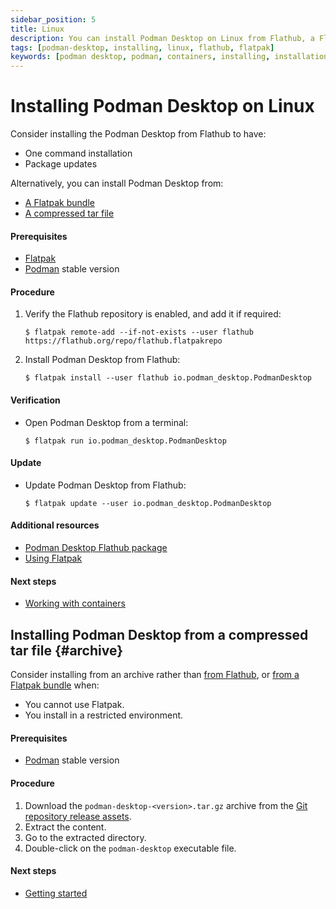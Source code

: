 ```yaml
---
sidebar_position: 5
title: Linux
description: You can install Podman Desktop on Linux from Flathub, a Flatpak bundle, or a ZIP archive.
tags: [podman-desktop, installing, linux, flathub, flatpak]
keywords: [podman desktop, podman, containers, installing, installation, linux, flathub, flatpak]
---
```


# Installing Podman Desktop on Linux

Consider installing the Podman Desktop from Flathub to have:

- One command installation
- Package updates

Alternatively, you can install Podman Desktop from:

- [A Flatpak bundle](/docs/installation/linux-install/installing-podman-desktop-from-a-flatpak-bundle)
- [A compressed tar file](/docs/installation/linux-install/installing-podman-desktop-from-a-compressed-tar-file)

#### Prerequisites

- [Flatpak](https://flatpak.org/setup/)
- [Podman](https://podman.io/) stable version

#### Procedure

1. Verify the Flathub repository is enabled, and add it if required:

   ```shell-session
   $ flatpak remote-add --if-not-exists --user flathub https://flathub.org/repo/flathub.flatpakrepo
   ```

2. Install Podman Desktop from Flathub:

   ```shell-session
   $ flatpak install --user flathub io.podman_desktop.PodmanDesktop
   ```

#### Verification

- Open Podman Desktop from a terminal:

  ```shell-session
  $ flatpak run io.podman_desktop.PodmanDesktop
  ```

#### Update

- Update Podman Desktop from Flathub:

  ```shell-session
  $ flatpak update --user io.podman_desktop.PodmanDesktop
  ```

#### Additional resources

- [Podman Desktop Flathub package](https://flathub.org/apps/details/io.podman_desktop.PodmanDesktop)
- [Using Flatpak](https://docs.flatpak.org/en/latest/using-flatpak.html)

#### Next steps

- [Working with containers](/docs/containers)

## Installing Podman Desktop from a compressed tar file {#archive}

Consider installing from an archive rather than [from Flathub](/docs/installation/linux-install), or [from a Flatpak bundle](/docs/installation/linux-install/installing-podman-desktop-from-a-flatpak-bundle) when:

- You cannot use Flatpak.
- You install in a restricted environment.

#### Prerequisites

- [Podman](https://podman.io/) stable version

#### Procedure

1. Download the
   `podman-desktop-<version>.tar.gz` archive from the [Git repository release assets](https://github.com/containers/podman-desktop/releases).
2. Extract the content.
3. Go to the extracted directory.
4. Double-click on the `podman-desktop` executable file.

#### Next steps

- [Getting started](/docs/containers)
